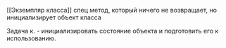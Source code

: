 [[Экземпляр класса]]
спец  метод, который ничего не возвращает, но инициализирует объект класса

Задача к. - инициализировать состояние объекта и подготовить его к использованию.